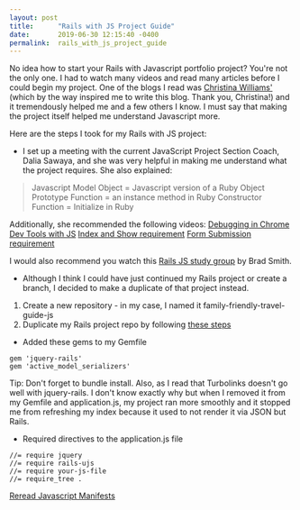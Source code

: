 ```yaml
---
layout: post
title:      "Rails with JS Project Guide"
date:       2019-06-30 12:15:40 -0400
permalink:  rails_with_js_project_guide
---
```



No idea how to start your Rails with Javascript portfolio project? You're not the only one. I had to watch many videos and read many articles before I could begin my project. One of the blogs I read was [Christina Williams'](http://christinaxtwilliams.com/rails_and_javascript_review_and_portfolio_project) (which by the way inspired me to write this blog. Thank you, Christina!) and it tremendously helped me and a few others I  know. I must say that making the project itself helped me understand Javascript more.

Here are the steps I took for my Rails with JS project:

* I set up a meeting with the current JavaScript Project Section Coach, Dalia Sawaya, and she was very helpful in making me understand what the project requires. She also explained:

> Javascript Model Object = Javascript version of a Ruby Object
> Prototype Function = an instance method in Ruby
> Constructor Function = Initialize in Ruby

Additionally, she recommended the following videos:
[Debugging in Chrome Dev Tools with JS](https://developers.google.com/web/tools/chrome-devtools/javascript/)
[Index and Show requirement](https://www.youtube.com/watch?v=oHPM0ekV7zQ)
[Form Submission requirement](https://www.youtube.com/watch?v=Yd0nH9CWWfo&amp=&feature=youtu.be)

I would also recommend you watch this [Rails JS study group](https://youtu.be/b93S2_Hc8z8) by Brad Smith.

* Although I think I could have just continued my Rails project or create a branch, I decided to make a duplicate of that project instead.

1. Create a new repository - in my case, I named it family-friendly-travel-guide-js
2. Duplicate my Rails project repo by following [these steps](https://help.github.com/en/articles/duplicating-a-repository)

* Added these gems to my Gemfile
```
gem 'jquery-rails'
gem 'active_model_serializers'
```

Tip: Don't forget to bundle install. Also, as I read that Turbolinks doesn't go well with jquery-rails. I don't know exactly why but when I removed it from my Gemfile and application.js, my project ran more smoothly and it stopped me from refreshing my index because it used to not render it via JSON but Rails.

*  Required directives to the application.js file
```
//= require jquery
//= require rails-ujs
//= require your-js-file
//= require_tree .
```

[Reread Javascript Manifests](https://learn.co/tracks/full-stack-web-development-v7/rails-and-javascript/asset-pipeline/javascript-manifests)
